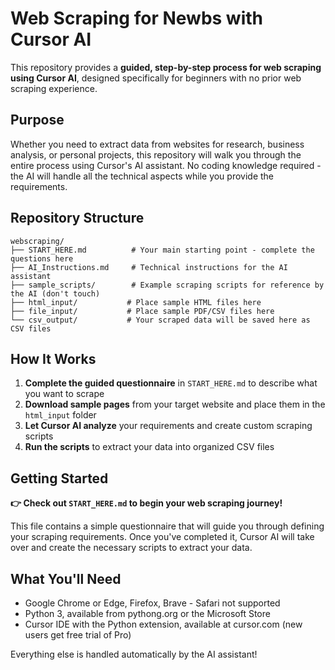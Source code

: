 # Web Scraping for Newbs with Cursor AI

This repository provides a **guided, step-by-step process for web scraping using Cursor AI**, designed specifically for beginners with no prior web scraping experience.

## Purpose

Whether you need to extract data from websites for research, business analysis, or personal projects, this repository will walk you through the entire process using Cursor's AI assistant. No coding knowledge required - the AI will handle all the technical aspects while you provide the requirements.

## Repository Structure

```
webscraping/
├── START_HERE.md          # Your main starting point - complete the questions here
├── AI_Instructions.md     # Technical instructions for the AI assistant
├── sample_scripts/        # Example scraping scripts for reference by the AI (don't touch)
├── html_input/           # Place sample HTML files here
├── file_input/           # Place sample PDF/CSV files here
└── csv_output/           # Your scraped data will be saved here as CSV files
```

## How It Works

1. **Complete the guided questionnaire** in `START_HERE.md` to describe what you want to scrape
2. **Download sample pages** from your target website and place them in the `html_input` folder
3. **Let Cursor AI analyze** your requirements and create custom scraping scripts
4. **Run the scripts** to extract your data into organized CSV files

## Getting Started

**👉 Check out `START_HERE.md` to begin your web scraping journey!**

This file contains a simple questionnaire that will guide you through defining your scraping requirements. Once you've completed it, Cursor AI will take over and create the necessary scripts to extract your data.

## What You'll Need

- Google Chrome or Edge, Firefox, Brave - Safari not supported
- Python 3, available from pythong.org or the Microsoft Store
- Cursor IDE with the Python extension, available at cursor.com (new users get free trial of Pro)

Everything else is handled automatically by the AI assistant!
